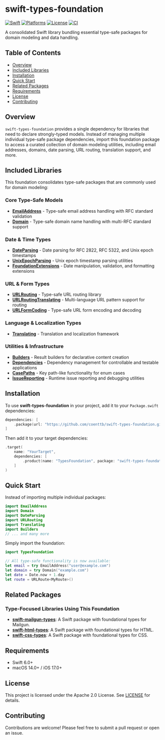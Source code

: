 # swift-types-foundation

[![Swift](https://img.shields.io/badge/Swift-6.0-orange.svg)](https://swift.org)
[![Platforms](https://img.shields.io/badge/Platforms-macOS%2014%2B%20|%20iOS%2017%2B-lightgray.svg)]()
[![License](https://img.shields.io/badge/License-Apache%202.0-blue.svg)](LICENSE)
[![CI](https://github.com/coenttb/swift-types-foundation/workflows/CI/badge.svg)](https://github.com/coenttb/swift-types-foundation/actions/workflows/ci.yml)

A consolidated Swift library bundling essential type-safe packages for domain modeling and data handling.

## Table of Contents

- [Overview](#overview)
- [Included Libraries](#included-libraries)
- [Installation](#installation)
- [Quick Start](#quick-start)
- [Related Packages](#related-packages)
- [Requirements](#requirements)
- [License](#license)
- [Contributing](#contributing)

## Overview

`swift-types-foundation` provides a single dependency for libraries that need to declare strongly-typed models. Instead of managing multiple individual type-safe package dependencies, import this foundation package to access a curated collection of domain modeling utilities, including email addresses, domains, date parsing, URL routing, translation support, and more.

## Included Libraries

This foundation consolidates type-safe packages that are commonly used for domain modeling:

### **Core Type-Safe Models**

- **[EmailAddress](https://github.com/coenttb/swift-emailaddress-type)** - Type-safe email address handling with RFC standard validation
- **[Domain](https://github.com/coenttb/swift-domain-type)** - Type-safe domain name handling with multi-RFC standard support

### **Date & Time Types**

- **[DateParsing](https://github.com/coenttb/swift-date-parsing)** - Date parsing for RFC 2822, RFC 5322, and Unix epoch timestamps
- **[UnixEpochParsing](https://github.com/coenttb/swift-date-parsing)** - Unix epoch timestamp parsing utilities
- **[FoundationExtensions](https://github.com/coenttb/swift-foundation-extensions)** - Date manipulation, validation, and formatting extensions

### **URL & Form Types**

- **[URLRouting](https://github.com/pointfreeco/swift-url-routing)** - Type-safe URL routing library
- **[URLRoutingTranslating](https://github.com/coenttb/swift-url-routing-translating)** - Multi-language URL pattern support for routing
- **[URLFormCoding](https://github.com/coenttb/swift-url-form-coding)** - Type-safe URL form encoding and decoding

### **Language & Localization Types**

- **[Translating](https://github.com/coenttb/swift-translating)** - Translation and localization framework

### **Utilities & Infrastructure**

- **[Builders](https://github.com/coenttb/swift-builders)** - Result builders for declarative content creation
- **[Dependencies](https://github.com/pointfreeco/swift-dependencies)** - Dependency management for controllable and testable applications
- **[CasePaths](https://github.com/pointfreeco/swift-case-paths)** - Key path-like functionality for enum cases
- **[IssueReporting](https://github.com/pointfreeco/xctest-dynamic-overlay)** - Runtime issue reporting and debugging utilities

## Installation

To use **swift-types-foundation** in your project, add it to your `Package.swift` dependencies:

```swift
dependencies: [
    .package(url: "https://github.com/coenttb/swift-types-foundation.git", from: "0.0.1")
]
```

Then add it to your target dependencies:

```swift
.target(
    name: "YourTarget",
    dependencies: [
        .product(name: "TypesFoundation", package: "swift-types-foundation")
    ]
)
```

## Quick Start

Instead of importing multiple individual packages:

```swift
import EmailAddress
import Domain
import DateParsing
import URLRouting
import Translating
import Builders
// ... and many more
```

Simply import the foundation:

```swift
import TypesFoundation

// All type-safe functionality is now available:
let email = try EmailAddress("user@example.com")
let domain = try Domain("example.com")
let date = Date.now + 1.day
let route = URLRoute<MyRoute>()
```

## Related Packages

### Type-Focused Libraries Using This Foundation

- **[swift-mailgun-types](https://github.com/coenttb/swift-mailgun-types)**: A Swift package with foundational types for Mailgun.
- **[swift-html-types](https://github.com/coenttb/swift-html-types)**: A Swift package with foundational types for HTML.
- **[swift-css-types](https://github.com/coenttb/swift-css-types)**: A Swift package with foundational types for CSS.

## Requirements

- Swift 6.0+
- macOS 14.0+ / iOS 17.0+

## License

This project is licensed under the Apache 2.0 License. See [LICENSE](LICENSE) for details.

## Contributing

Contributions are welcome! Please feel free to submit a pull request or open an issue.
